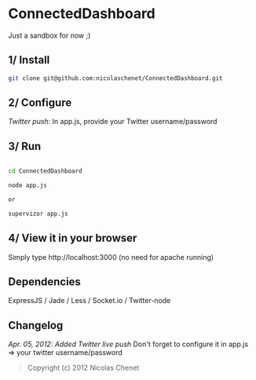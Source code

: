 ConnectedDashboard
=======

Just a sandbox for now ;)

## 1/ Install

```bash
git clone git@github.com:nicolaschenet/ConnectedDashboard.git
```
## 2/ Configure

*Twitter push:* In app.js, provide your Twitter username/password

## 3/ Run


```bash

cd ConnectedDashboard

node app.js

or

supervizor app.js
```

## 4/ View it in your browser

Simply type http://localhost:3000
(no need for apache running)

## Dependencies
ExpressJS / Jade / Less / Socket.io / Twitter-node

## Changelog

*Apr. 05, 2012: Added Twitter live push*
Don't forget to configure it in app.js => your twitter username/password

> Copyright (c) 2012 Nicolas Chenet